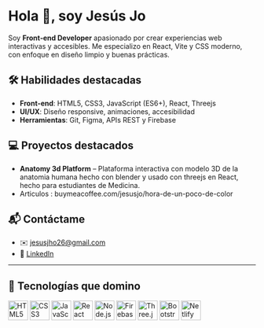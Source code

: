# Hola 👋, soy **Jesús Jo**

Soy **Front‑end Developer** apasionado por crear experiencias web interactivas y accesibles. Me especializo en React, Vite y CSS moderno, con enfoque en diseño limpio y buenas prácticas.

## 🛠️ Habilidades destacadas

- **Front‑end**: HTML5, CSS3, JavaScript (ES6+), React, Threejs  
- **UI/UX**: Diseño responsive, animaciones, accesibilidad  
- **Herramientas**: Git, Figma, APIs REST y Firebase  

## 💻 Proyectos destacados

- **Anatomy 3d Platform** – Plataforma interactiva con modelo 3D de la anatomia humana hecho con blender y usado con threejs en React, hecho para estudiantes de Medicina.
- Articulos : buymeacoffee.com/jesusjo/hora-de-un-poco-de-color


## 📬 Contáctame

- ✉️ jesusjho26@gmail.com  
- 🔗 [LinkedIn](https://www.linkedin.com/in/jesus-jo-255721210/)  

---

## 🧰 Tecnologías que domino

<p align="left">
  <img src="https://cdn.jsdelivr.net/gh/devicons/devicon/icons/html5/html5-original.svg" width="40" alt="HTML5"/>
  <img src="https://cdn.jsdelivr.net/gh/devicons/devicon/icons/css3/css3-original.svg" width="40" alt="CSS3"/>
  <img src="https://cdn.jsdelivr.net/gh/devicons/devicon/icons/javascript/javascript-original.svg" width="40" alt="JavaScript"/>
  <img src="https://cdn.jsdelivr.net/gh/devicons/devicon/icons/react/react-original.svg" width="40" alt="React"/>
  <img src="https://cdn.jsdelivr.net/gh/devicons/devicon/icons/nodejs/nodejs-original.svg" width="40" alt="Node.js"/>
  <img src="https://cdn.jsdelivr.net/gh/devicons/devicon/icons/firebase/firebase-plain.svg" width="40" alt="Firebase"/>
  <img src="https://cdn.jsdelivr.net/gh/devicons/devicon/icons/threejs/threejs-original.svg" width="40" alt="Three.js"/>
  <img src="https://cdn.jsdelivr.net/gh/devicons/devicon/icons/bootstrap/bootstrap-original.svg" width="40" alt="Bootstrap"/>
  <img src="https://cdn.jsdelivr.net/gh/devicons/devicon/icons/netlify/netlify-original.svg" width="40" alt="Netlify"/>
</p>

